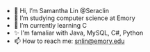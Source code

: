 - 👋 Hi, I’m Samantha Lin @Seraclin
- 👀 I’m studying computer science at Emory
- 🌱 I’m currently learning C
- ✨ I'm famaliar with Java, MySQL, C#, Python
- 📫 How to reach me: snlin@emory.edu

<!---
Seraclin/Seraclin is a  special ✨ repository because its `README.md` (this file) appears on your GitHub profile.
You can click the Preview link to take a look at your changes.
--->
